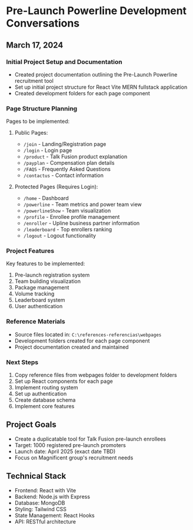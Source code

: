 # Pre-Launch Powerline Development Conversations

## March 17, 2024

### Initial Project Setup and Documentation
- Created project documentation outlining the Pre-Launch Powerline recruitment tool
- Set up initial project structure for React Vite MERN fullstack application
- Created development folders for each page component

### Page Structure Planning
Pages to be implemented:
1. Public Pages:
   - `/join` - Landing/Registration page
   - `/login` - Login page
   - `/product` - Talk Fusion product explanation
   - `/payplan` - Compensation plan details
   - `/FAQS` - Frequently Asked Questions
   - `/contactus` - Contact information

2. Protected Pages (Requires Login):
   - `/home` - Dashboard
   - `/powerline` - Team metrics and power team view
   - `/powerlineShow` - Team visualization
   - `/profile` - Enrollee profile management
   - `/enroller` - Upline business partner information
   - `/leaderboard` - Top enrollers ranking
   - `/logout` - Logout functionality

### Project Features
Key features to be implemented:
1. Pre-launch registration system
2. Team building visualization
3. Package management
4. Volume tracking
5. Leaderboard system
6. User authentication

### Reference Materials
- Source files located in: `C:\references-referencias\webpages`
- Development folders created for each page component
- Project documentation created and maintained

### Next Steps
1. Copy reference files from webpages folder to development folders
2. Set up React components for each page
3. Implement routing system
4. Set up authentication
5. Create database schema
6. Implement core features

## Project Goals
- Create a duplicatable tool for Talk Fusion pre-launch enrollees
- Target: 1000 registered pre-launch promoters
- Launch date: April 2025 (exact date TBD)
- Focus on Magnificent group's recruitment needs

## Technical Stack
- Frontend: React with Vite
- Backend: Node.js with Express
- Database: MongoDB
- Styling: Tailwind CSS
- State Management: React Hooks
- API: RESTful architecture 